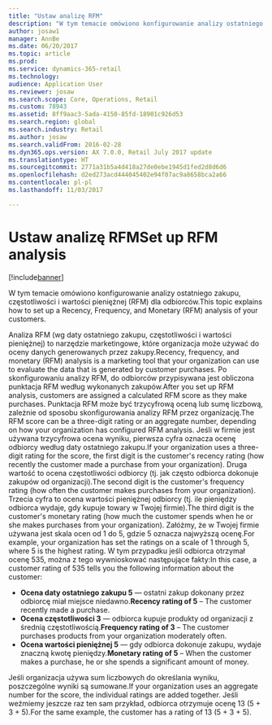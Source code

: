 ```yaml
---
title: "Ustaw analizę RFM"
description: "W tym temacie omówiono konfigurowanie analizy ostatniego zakupu, częstotliwości i wartości pieniężnej (RFM) dla odbiorców."
author: josaw1
manager: AnnBe
ms.date: 06/20/2017
ms.topic: article
ms.prod: 
ms.service: dynamics-365-retail
ms.technology: 
audience: Application User
ms.reviewer: josaw
ms.search.scope: Core, Operations, Retail
ms.custom: 78943
ms.assetid: 8ff9aac3-5ada-4150-85fd-18901c926d53
ms.search.region: global
ms.search.industry: Retail
ms.author: josaw
ms.search.validFrom: 2016-02-28
ms.dyn365.ops.version: AX 7.0.0, Retail July 2017 update
ms.translationtype: HT
ms.sourcegitcommit: 2771a31b5a4d418a27de0ebe1945d1fed2d8d6d6
ms.openlocfilehash: d2ed273acd444045402e94f07ac9a8658bca2a66
ms.contentlocale: pl-pl
ms.lasthandoff: 11/03/2017

---
```


# <a name="set-up-rfm-analysis"></a><span data-ttu-id="ba574-103">Ustaw analizę RFM</span><span class="sxs-lookup"><span data-stu-id="ba574-103">Set up RFM analysis</span></span>

[!include[banner](includes/banner.md)]


<span data-ttu-id="ba574-104">W tym temacie omówiono konfigurowanie analizy ostatniego zakupu, częstotliwości i wartości pieniężnej (RFM) dla odbiorców.</span><span class="sxs-lookup"><span data-stu-id="ba574-104">This topic explains how to set up a Recency, Frequency, and Monetary (RFM) analysis of your customers.</span></span>

<span data-ttu-id="ba574-105">Analiza RFM (wg daty ostatniego zakupu, częstotliwości i wartości pieniężnej) to narzędzie marketingowe, które organizacja może używać do oceny danych generowanych przez zakupy.</span><span class="sxs-lookup"><span data-stu-id="ba574-105">Recency, frequency, and monetary (RFM) analysis is a marketing tool that your organization can use to evaluate the data that is generated by customer purchases.</span></span> <span data-ttu-id="ba574-106">Po skonfigurowaniu analizy RFM, do odbiorców przypisywana jest obliczona punktacja RFM według wykonanych zakupów.</span><span class="sxs-lookup"><span data-stu-id="ba574-106">After you set up RFM analysis, customers are assigned a calculated RFM score as they make purchases.</span></span> <span data-ttu-id="ba574-107">Punktacja RFM może być trzycyfrową oceną lub sumę liczbową, zależnie od sposobu skonfigurowania analizy RFM przez organizację.</span><span class="sxs-lookup"><span data-stu-id="ba574-107">The RFM score can be a three-digit rating or an aggregate number, depending on how your organization has configured RFM analysis.</span></span> <span data-ttu-id="ba574-108">Jeśli w firmie jest używana trzycyfrowa ocena wyniku, pierwsza cyfra oznacza ocenę odbiorcy według daty ostatniego zakupu.</span><span class="sxs-lookup"><span data-stu-id="ba574-108">If your organization uses a three-digit rating for the score, the first digit is the customer's recency rating (how recently the customer made a purchase from your organization).</span></span> <span data-ttu-id="ba574-109">Druga wartość to ocena częstotliwości odbiorcy (tj. jak często odbiorca dokonuje zakupów od organizacji).</span><span class="sxs-lookup"><span data-stu-id="ba574-109">The second digit is the customer's frequency rating (how often the customer makes purchases from your organization).</span></span> <span data-ttu-id="ba574-110">Trzecia cyfra to ocena wartości pieniężnej odbiorcy (tj. ile pieniędzy odbiorca wydaje, gdy kupuje towary w Twojej firmie).</span><span class="sxs-lookup"><span data-stu-id="ba574-110">The third digit is the customer's monetary rating (how much the customer spends when he or she makes purchases from your organization).</span></span> <span data-ttu-id="ba574-111">Załóżmy, że w Twojej firmie używana jest skala ocen od 1 do 5, gdzie 5 oznacza najwyższą ocenę.</span><span class="sxs-lookup"><span data-stu-id="ba574-111">For example, your organization has set the ratings on a scale of 1 through 5, where 5 is the highest rating.</span></span> <span data-ttu-id="ba574-112">W tym przypadku jeśli odbiorca otrzymał ocenę 535, można z tego wywnioskować następujące fakty:</span><span class="sxs-lookup"><span data-stu-id="ba574-112">In this case, a customer rating of 535 tells you the following information about the customer:</span></span>

-   <span data-ttu-id="ba574-113">**Ocena daty ostatniego zakupu 5** — ostatni zakup dokonany przez odbiorcę miał miejsce niedawno.</span><span class="sxs-lookup"><span data-stu-id="ba574-113">**Recency rating of 5** – The customer recently made a purchase.</span></span>
-   <span data-ttu-id="ba574-114">**Ocena częstotliwości 3** — odbiorca kupuje produkty od organizacji z średnią częstotliwością.</span><span class="sxs-lookup"><span data-stu-id="ba574-114">**Frequency rating of 3** – The customer purchases products from your organization moderately often.</span></span>
-   <span data-ttu-id="ba574-115">**Ocena wartości pieniężnej 5** — gdy odbiorca dokonuje zakupu, wydaje znaczną kwotę pieniędzy.</span><span class="sxs-lookup"><span data-stu-id="ba574-115">**Monetary rating of 5** – When the customer makes a purchase, he or she spends a significant amount of money.</span></span>

<span data-ttu-id="ba574-116">Jeśli organizacja używa sum liczbowych do określania wyniku, poszczególne wyniki są sumowane.</span><span class="sxs-lookup"><span data-stu-id="ba574-116">If your organization uses an aggregate number for the score, the individual ratings are added together.</span></span> <span data-ttu-id="ba574-117">Jeśli weźmiemy jeszcze raz ten sam przykład, odbiorca otrzymuje ocenę 13 (5 + 3 + 5).</span><span class="sxs-lookup"><span data-stu-id="ba574-117">For the same example, the customer has a rating of 13 (5 + 3 + 5).</span></span>




